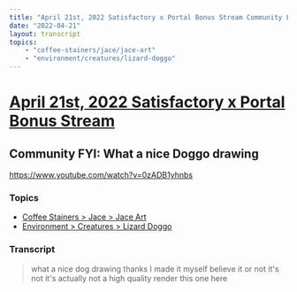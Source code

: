 ```yaml
---
title: "April 21st, 2022 Satisfactory x Portal Bonus Stream Community FYI: What a nice Doggo drawing"
date: "2022-04-21"
layout: transcript
topics:
    - "coffee-stainers/jace/jace-art"
    - "environment/creatures/lizard-doggo"
---
```

# [April 21st, 2022 Satisfactory x Portal Bonus Stream](../2022-04-21.md)
## Community FYI: What a nice Doggo drawing
https://www.youtube.com/watch?v=0zADB1yhnbs

### Topics
* [Coffee Stainers > Jace > Jace Art](../topics/coffee-stainers/jace/jace-art.md)
* [Environment > Creatures > Lizard Doggo](../topics/environment/creatures/lizard-doggo.md)

### Transcript

> what a nice dog drawing thanks I made it myself believe it or not it's not it's actually not a high quality render this one here
